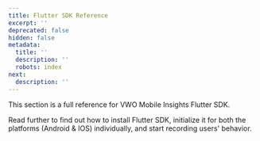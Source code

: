 ```yaml
---
title: Flutter SDK Reference
excerpt: ''
deprecated: false
hidden: false
metadata:
  title: ''
  description: ''
  robots: index
next:
  description: ''
---
```

This section is a full reference for VWO Mobile Insights Flutter SDK.

Read further to find out how to install Flutter SDK, initialize it for both the platforms (Android & IOS) individually, and start recording users' behavior.
